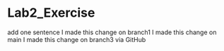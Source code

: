 # Lab2_Exercise
add one sentence
I made this change on branch1
I made this change on main
I made this change on branch3 via GitHub
